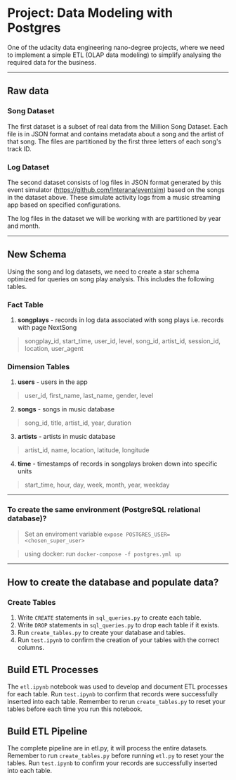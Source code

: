 # Project: Data Modeling with Postgres
One of the udacity data engineering nano-degree projects, where we need to implement a simple ETL (OLAP data modeling) to simplify analysing the required data for the business.

---
## Raw data
### Song Dataset
The first dataset is a subset of real data from the Million Song Dataset. Each file is in JSON format and contains metadata about a song and the artist of that song. The files are partitioned by the first three letters of each song's track ID.


### Log Dataset
The second dataset consists of log files in JSON format generated by this event simulator (https://github.com/Interana/eventsim) based on the songs in the dataset above. These simulate activity logs from a music streaming app based on specified configurations.

The log files in the dataset we will be working with are partitioned by year and month.


---
## New Schema
Using the song and log datasets, we need to create a star schema optimized for queries on song play analysis. This includes the following tables.

### Fact Table
1. **songplays** - records in log data associated with song plays i.e. records with page NextSong
> songplay_id, start_time, user_id, level, song_id, artist_id, session_id, location, user_agent

### Dimension Tables
1. **users** - users in the app
> user_id, first_name, last_name, gender, level

2. **songs** - songs in music database
> song_id, title, artist_id, year, duration

3. **artists** - artists in music database
> artist_id, name, location, latitude, longitude

4. **time** - timestamps of records in songplays broken down into specific units
> start_time, hour, day, week, month, year, weekday

---
### To create the same environment (PostgreSQL relational database)?
> Set an enviroment variable `expose POSTGRES_USER=<chosen_super_user>` 

> using docker: run `docker-compose -f postgres.yml up`

---
## How to create the database and populate data?

### Create Tables
1. Write `CREATE` statements in `sql_queries.py` to create each table.
2. Write `DROP` statements in `sql_queries.py` to drop each table if it exists.
3. Run `create_tables.py` to create your database and tables.
4. Run `test.ipynb` to confirm the creation of your tables with the correct columns. 

## Build ETL Processes
The `etl.ipynb` notebook was used to develop and document ETL processes for each table. Run `test.ipynb` to confirm that records were successfully inserted into each table. Remember to rerun `create_tables.py` to reset your tables before each time you run this notebook.

## Build ETL Pipeline
The complete pipeline are in etl.py, it will process the entire datasets. Remember to run `create_tables.py` before running `etl.py` to reset your the tables. Run `test.ipynb` to confirm your records are successfully inserted into each table.
